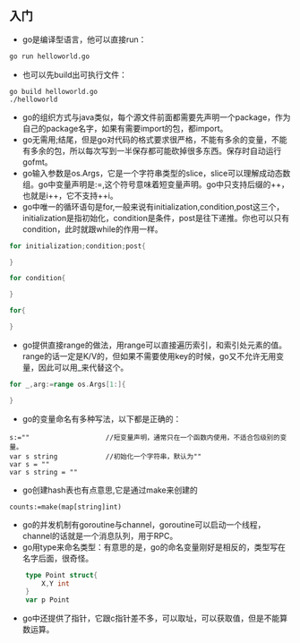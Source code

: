 ## 入门
- go是编译型语言，他可以直接run：
```bash
go run helloworld.go
```
- 也可以先build出可执行文件：
```
go build helloworld.go
./helloworld
```
- go的组织方式与java类似，每个源文件前面都需要先声明一个package，作为自己的package名字，如果有需要import的包，都import。
- go无需用;结尾，但是go对代码的格式要求很严格，不能有多余的变量，不能有多余的包，所以每次写到一半保存都可能砍掉很多东西。保存时自动运行gofmt。
- go输入参数是os.Args，它是一个字符串类型的slice，slice可以理解成动态数组。go中变量声明是:=,这个符号意味着短变量声明。go中只支持后缀的++，也就是i++，它不支持++i。
- go中唯一的循环语句是for,一般来说有initialization,condition,post这三个，initialization是指初始化，condition是条件，post是往下递推。你也可以只有condition，此时就跟while的作用一样。
```go
for initialization;condition;post{

}

for condition{

}

for{

}
```
- go提供直接range的做法，用range可以直接遍历索引，和索引处元素的值。range的话一定是K/V的，但如果不需要使用key的时候，go又不允许无用变量，因此可以用_来代替这个。
```go
for _,arg:=range os.Args[1:]{

}
```
- go的变量命名有多种写法，以下都是正确的：
```
s:=""                   //短变量声明，通常只在一个函数内使用，不适合包级别的变量。
var s string            //初始化一个字符串，默认为""
var s = ""             
var s string = ""
```
- go创建hash表也有点意思,它是通过make来创建的
```
counts:=make(map[string]int)
```
- go的并发机制有goroutine与channel，goroutine可以启动一个线程，channel的话就是一个消息队列，用于RPC。
- go用type来命名类型：有意思的是，go的命名变量刚好是相反的，类型写在名字后面，很奇怪。
```go
    type Point struct{
        X,Y int
    }
    var p Point
```
- go中还提供了指针，它跟c指针差不多，可以取址，可以获取值，但是不能算数运算。